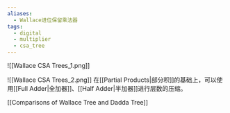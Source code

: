 ```yaml
---
aliases:
  - Wallace进位保留乘法器
tags:
  - digital
  - multiplier
  - csa_tree
---
```

![[Wallace CSA Trees_1.png]]

![[Wallace CSA Trees_2.png]]
在[[Partial Products|部分积]]的基础上，可以使用[[Full Adder|全加器]]、[[Half Adder|半加器]]进行层数的压缩。

[[Comparisons of Wallace Tree and Dadda Tree]]
